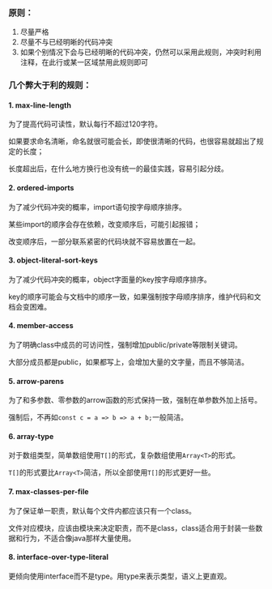 ### 原则：

1. 尽量严格
2. 尽量不与已经明晰的代码冲突
3. 如果个别情况下会与已经明晰的代码冲突，仍然可以采用此规则，冲突时利用注释，在此行或某一区域禁用此规则即可

### 几个弊大于利的规则：

#### 1. max-line-length

为了提高代码可读性，默认每行不超过120字符。

如果要求命名清晰，命名就很可能会长，即使很清晰的代码，也很容易就超出了规定的长度；

长度超出后，在什么地方换行也没有统一的最佳实践，容易引起分歧。

#### 2. ordered-imports

为了减少代码冲突的概率，import语句按字母顺序排序。

某些import的顺序会存在依赖，改变顺序后，可能引起报错；

改变顺序后，一部分联系紧密的代码块就不容易放置在一起。

#### 3. object-literal-sort-keys

为了减少代码冲突的概率，object字面量的key按字母顺序排序。

key的顺序可能会与文档中的顺序一致，如果强制按字母顺序排序，维护代码和文档会变困难。

#### 4. member-access

为了明确class中成员的可访问性，强制增加public/private等限制关键词。

大部分成员都是public，如果都写上，会增加大量的文字量，而且不够简洁。

#### 5. arrow-parens

为了和多参数、零参数的arrow函数的形式保持一致，强制在单参数外加上括号。

强制后，不再如`const c = a => b => a + b;`一般简洁。

#### 6. array-type

对于数组类型，简单数组使用`T[]`的形式，复杂数组使用`Array<T>`的形式。

`T[]`的形式要比`Array<T>`简洁，所以全部使用`T[]`的形式更好一些。

#### 7. max-classes-per-file

为了保证单一职责，默认每个文件内都应该只有一个class。

文件对应模块，应该由模块来决定职责，而不是class，class适合用于封装一些数据和行为，不适合像java那样大量使用。

#### 8. interface-over-type-literal

更倾向使用interface而不是type。用type来表示类型，语义上更直观。
